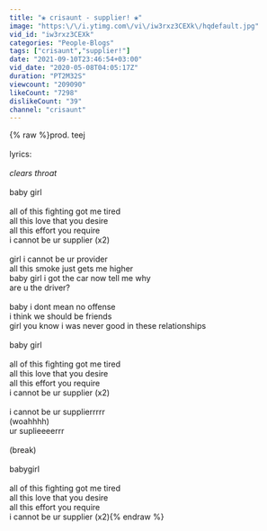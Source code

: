 ```yaml
---
title: "❀ crisaunt - supplier! ❀"
image: "https:\/\/i.ytimg.com\/vi\/iw3rxz3CEXk\/hqdefault.jpg"
vid_id: "iw3rxz3CEXk"
categories: "People-Blogs"
tags: ["crisaunt","supplier!"]
date: "2021-09-10T23:46:54+03:00"
vid_date: "2020-05-08T04:05:17Z"
duration: "PT2M32S"
viewcount: "209090"
likeCount: "7298"
dislikeCount: "39"
channel: "crisaunt"
---
```

{% raw %}prod. teej <br /><br />lyrics:<br /><br />*clears throat* <br /><br />baby girl<br /><br />all of this fighting got me tired<br />all this love that you desire<br />all this effort you require  <br />i cannot be ur supplier (x2) <br /><br />girl i cannot be ur provider<br />all this smoke just gets me higher<br />baby girl i got the car now tell me why<br />are u the driver?<br /><br />baby i dont mean no offense<br />i think we should be friends<br />girl you know i was never good in these relationships   <br /><br />baby girl<br /><br />all of this fighting got me tired<br />all this love that you desire<br />all this effort you require  <br />i cannot be ur supplier (x2) <br /><br />i cannot be ur supplierrrrr<br />(woahhhh)<br />ur suplieeeerrr<br /><br />(break)<br /><br />babygirl<br /><br />all of this fighting got me tired<br />all this love that you desire<br />all this effort you require  <br />i cannot be ur supplier (x2){% endraw %}
